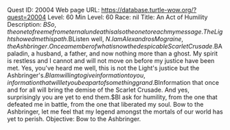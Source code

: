 Quest ID: 20004
Web page URL: https://database.turtle-wow.org/?quest=20004
Level: 60
Min Level: 60
Race: nil
Title: An Act of Humility
Description: <Alexandros stares deep into your eyes.>$BSo, the one to free me from eternal undeath is also the one to reach my message. The Light showed me this path.$BListen well, $N. I am Alexandros Mograine, the Ashbringer. Once a member of what is now the despicable Scarlet Crusade.$BA paladin, a husband, a father, and now nothing more than a ghost. My spirit is restless and I cannot and will not move on before my justice have been met. Yes, you've heard me well, this is not the Light's justice but the Ashbringer's.$BI am willing to give information to you, information that will let you be a part of something grand.$BInformation that once and for all will bring the demise of the Scarlet Crusade. And yes, surprisingly you are yet to end them.$BI ask for humility, from the one that defeated me in battle, from the one that liberated my soul. Bow to the Ashbringer, let me feel that my legend amongst the mortals of our world has yet to perish.
Objective: Bow to the Ashbringer.
